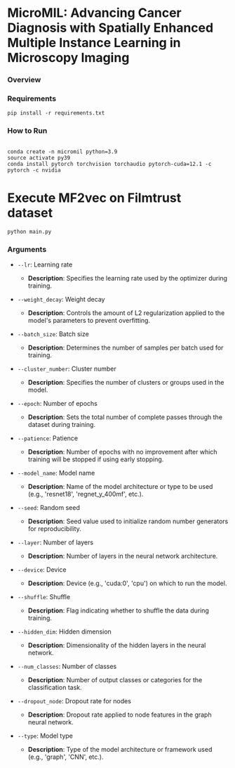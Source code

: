 # MicroMIL: Advancing Cancer Diagnosis with Spatially Enhanced Multiple Instance Learning in Microscopy Imaging



### Overview

### Requirements
````
pip install -r requirements.txt 
````

### How to Run
````

conda create -n micromil python=3.9
source activate py39
conda install pytorch torchvision torchaudio pytorch-cuda=12.1 -c pytorch -c nvidia
````

# Execute MF2vec on Filmtrust dataset
````
python main.py
````

### Arguments

- `--lr`: Learning rate
  - **Description**: Specifies the learning rate used by the optimizer during training.

- `--weight_decay`: Weight decay
  - **Description**: Controls the amount of L2 regularization applied to the model's parameters to prevent overfitting.

- `--batch_size`: Batch size
  - **Description**: Determines the number of samples per batch used for training.

- `--cluster_number`: Cluster number
  - **Description**: Specifies the number of clusters or groups used in the model.

- `--epoch`: Number of epochs
  - **Description**: Sets the total number of complete passes through the dataset during training.

- `--patience`: Patience
  - **Description**: Number of epochs with no improvement after which training will be stopped if using early stopping.

- `--model_name`: Model name
  - **Description**: Name of the model architecture or type to be used (e.g., 'resnet18', 'regnet_y_400mf', etc.).

- `--seed`: Random seed
  - **Description**: Seed value used to initialize random number generators for reproducibility.

- `--layer`: Number of layers
  - **Description**: Number of layers in the neural network architecture.

- `--device`: Device
  - **Description**: Device (e.g., 'cuda:0', 'cpu') on which to run the model.

- `--shuffle`: Shuffle
  - **Description**: Flag indicating whether to shuffle the data during training.

- `--hidden_dim`: Hidden dimension
  - **Description**: Dimensionality of the hidden layers in the neural network.

- `--num_classes`: Number of classes
  - **Description**: Number of output classes or categories for the classification task.

- `--dropout_node`: Dropout rate for nodes
  - **Description**: Dropout rate applied to node features in the graph neural network.

- `--type`: Model type
  - **Description**: Type of the model architecture or framework used (e.g., 'graph', 'CNN', etc.).
